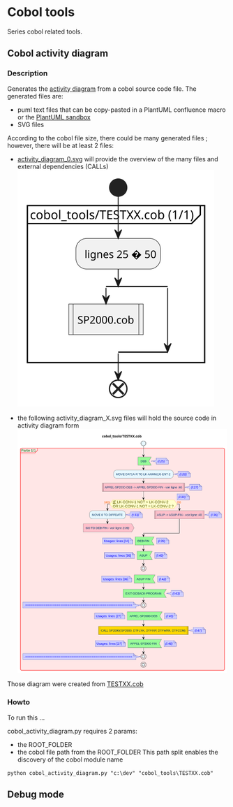 # Cobol tools
Series cobol related tools.

## Cobol activity diagram
### Description
Generates the [activity diagram](https://plantuml.com/activity-diagram-beta) from a cobol source code file.
The generated files are:
- puml text files that can be copy-pasted in a PlantUML confluence macro or the [PlantUML sandbox](https://www.plantuml.com/plantuml/uml/)
- SVG files

According to the cobol file size, there could be many generated files ; however, there will be at least 2 files:
- [activity_diagram_0.svg](activity_diagram_0.svg) will provide the overview of the many files and external dependencies (CALLs)
![activity_diagram_0.svg](activity_diagram_0.svg)

- the following activity_diagram_X.svg files will hold the source code in activity diagram form
![activity_diagram_1.svg](activity_diagram_1.svg)

Those diagram were created from [TESTXX.cob](TESTXX.cob)
### Howto
To run this ...

cobol_activity_diagram.py requires 2 params:
- the ROOT_FOLDER
- the cobol file path from the ROOT_FOLDER
This path split enables the discovery of the cobol module name

````
python cobol_activity_diagram.py "c:\dev" "cobol_tools\TESTXX.cob" 
````

## Debug mode